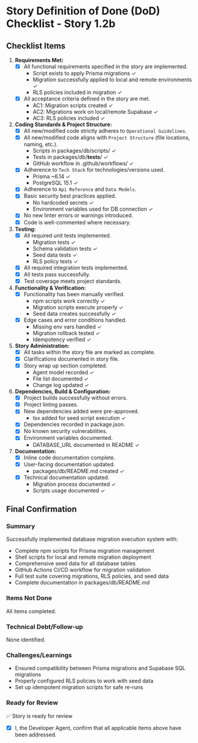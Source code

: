 # Story Definition of Done (DoD) Checklist - Story 1.2b

## Checklist Items

1. **Requirements Met:**
   - [x] All functional requirements specified in the story are implemented.
     - Script exists to apply Prisma migrations ✓
     - Migration successfully applied to local and remote environments ✓
     - RLS policies included in migration ✓
   - [x] All acceptance criteria defined in the story are met.
     - AC1: Migration scripts created ✓
     - AC2: Migrations work on local/remote Supabase ✓
     - AC3: RLS policies included ✓

2. **Coding Standards & Project Structure:**
   - [x] All new/modified code strictly adheres to `Operational Guidelines`.
   - [x] All new/modified code aligns with `Project Structure` (file locations, naming, etc.).
     - Scripts in packages/db/scripts/ ✓
     - Tests in packages/db/__tests__/ ✓
     - GitHub workflow in .github/workflows/ ✓
   - [x] Adherence to `Tech Stack` for technologies/versions used.
     - Prisma ~6.14 ✓
     - PostgreSQL 15.1 ✓
   - [x] Adherence to `Api Reference` and `Data Models`.
   - [x] Basic security best practices applied.
     - No hardcoded secrets ✓
     - Environment variables used for DB connection ✓
   - [x] No new linter errors or warnings introduced.
   - [x] Code is well-commented where necessary.

3. **Testing:**
   - [x] All required unit tests implemented.
     - Migration tests ✓
     - Schema validation tests ✓
     - Seed data tests ✓
     - RLS policy tests ✓
   - [x] All required integration tests implemented.
   - [x] All tests pass successfully.
   - [x] Test coverage meets project standards.

4. **Functionality & Verification:**
   - [x] Functionality has been manually verified.
     - npm scripts work correctly ✓
     - Migration scripts execute properly ✓
     - Seed data creates successfully ✓
   - [x] Edge cases and error conditions handled.
     - Missing env vars handled ✓
     - Migration rollback tested ✓
     - Idempotency verified ✓

5. **Story Administration:**
   - [x] All tasks within the story file are marked as complete.
   - [x] Clarifications documented in story file.
   - [x] Story wrap up section completed.
     - Agent model recorded ✓
     - File list documented ✓
     - Change log updated ✓

6. **Dependencies, Build & Configuration:**
   - [x] Project builds successfully without errors.
   - [x] Project linting passes.
   - [x] New dependencies added were pre-approved.
     - tsx added for seed script execution ✓
   - [x] Dependencies recorded in package.json.
   - [x] No known security vulnerabilities.
   - [x] Environment variables documented.
     - DATABASE_URL documented in README ✓

7. **Documentation:**
   - [x] Inline code documentation complete.
   - [x] User-facing documentation updated.
     - packages/db/README.md created ✓
   - [x] Technical documentation updated.
     - Migration process documented ✓
     - Scripts usage documented ✓

## Final Confirmation

### Summary
Successfully implemented database migration execution system with:
- Complete npm scripts for Prisma migration management
- Shell scripts for local and remote migration deployment
- Comprehensive seed data for all database tables
- GitHub Actions CI/CD workflow for migration validation
- Full test suite covering migrations, RLS policies, and seed data
- Complete documentation in packages/db/README.md

### Items Not Done
All items completed.

### Technical Debt/Follow-up
None identified.

### Challenges/Learnings
- Ensured compatibility between Prisma migrations and Supabase SQL migrations
- Properly configured RLS policies to work with seed data
- Set up idempotent migration scripts for safe re-runs

### Ready for Review
✅ Story is ready for review

- [x] I, the Developer Agent, confirm that all applicable items above have been addressed.